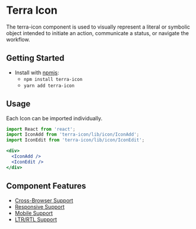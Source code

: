 # Terra Icon

The terra-icon component is used to visually represent a literal or symbolic object intended to initiate an action, communicate a status, or navigate the workflow.

## Getting Started

- Install with [npmjs](https://www.npmjs.com):
  - `npm install terra-icon`
  - `yarn add terra-icon`

## Usage
Each Icon can be imported individually.

```jsx
import React from 'react';
import IconAdd from 'terra-icon/lib/icon/IconAdd';
import IconEdit from 'terra-icon/lib/icon/IconEdit';

<div>
  <IconAdd />
  <IconEdit />
</div>
```

## Component Features
* [Cross-Browser Support](https://github.com/cerner/terra-core/wiki/Component-Features#cross-browser-support)
* [Responsive Support](https://github.com/cerner/terra-core/wiki/Component-Features#responsive-support)
* [Mobile Support](https://github.com/cerner/terra-core/wiki/Component-Features#mobile-support)
* [LTR/RTL Support](https://github.com/cerner/terra-core/wiki/Component-Features#ltr--rtl-support)
